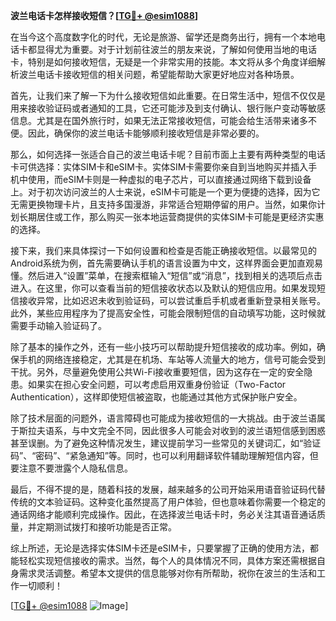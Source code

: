 **波兰电话卡怎样接收短信？[[TG💪+ @esim1088](https://t.me/s/esim1088)]**

在当今这个高度数字化的时代，无论是旅游、留学还是商务出行，拥有一个本地电话卡都显得尤为重要。对于计划前往波兰的朋友来说，了解如何使用当地的电话卡，特别是如何接收短信，无疑是一个非常实用的技能。本文将从多个角度详细解析波兰电话卡接收短信的相关问题，希望能帮助大家更好地应对各种场景。

首先，让我们来了解一下为什么接收短信如此重要。在日常生活中，短信不仅仅是用来接收验证码或者通知的工具，它还可能涉及到支付确认、银行账户变动等敏感信息。尤其是在国外旅行时，如果无法正常接收短信，可能会给生活带来诸多不便。因此，确保你的波兰电话卡能够顺利接收短信是非常必要的。

那么，如何选择一张适合自己的波兰电话卡呢？目前市面上主要有两种类型的电话卡可供选择：实体SIM卡和eSIM卡。实体SIM卡需要你亲自到当地购买并插入手机中使用，而eSIM卡则是一种虚拟的电子芯片，可以直接通过网络下载到设备上。对于初次访问波兰的人士来说，eSIM卡可能是一个更为便捷的选择，因为它无需更换物理卡片，且支持多国漫游，非常适合短期停留的用户。当然，如果你计划长期居住或工作，那么购买一张本地运营商提供的实体SIM卡可能是更经济实惠的选择。

接下来，我们来具体探讨一下如何设置和检查是否能正确接收短信。以最常见的Android系统为例，首先需要确认手机的语言设置为中文，这样界面会更加直观易懂。然后进入“设置”菜单，在搜索框输入“短信”或“消息”，找到相关的选项后点击进入。在这里，你可以查看当前的短信接收状态以及默认的短信应用。如果发现短信接收异常，比如迟迟未收到验证码，可以尝试重启手机或者重新登录相关账号。此外，某些应用程序为了提高安全性，可能会限制短信的自动填写功能，这时候就需要手动输入验证码了。

除了基本的操作之外，还有一些小技巧可以帮助提升短信接收的成功率。例如，确保手机的网络连接稳定，尤其是在机场、车站等人流量大的地方，信号可能会受到干扰。另外，尽量避免使用公共Wi-Fi接收重要短信，因为这存在一定的安全隐患。如果实在担心安全问题，可以考虑启用双重身份验证（Two-Factor Authentication），这样即使短信被盗取，也能通过其他方式保护账户安全。

除了技术层面的问题外，语言障碍也可能成为接收短信的一大挑战。由于波兰语属于斯拉夫语系，与中文完全不同，因此很多人可能会对收到的波兰语短信感到困惑甚至误删。为了避免这种情况发生，建议提前学习一些常见的关键词汇，如“验证码”、“密码”、“紧急通知”等。同时，也可以利用翻译软件辅助理解短信内容，但要注意不要泄露个人隐私信息。

最后，不得不提的是，随着科技的发展，越来越多的公司开始采用语音验证码代替传统的文本验证码。这种变化虽然提高了用户体验，但也意味着你需要一个稳定的通话网络才能顺利完成操作。因此，在选择波兰电话卡时，务必关注其语音通话质量，并定期测试拨打和接听功能是否正常。

综上所述，无论是选择实体SIM卡还是eSIM卡，只要掌握了正确的使用方法，都能轻松实现短信接收的需求。当然，每个人的具体情况不同，具体方案还需根据自身需求灵活调整。希望本文提供的信息能够对你有所帮助，祝你在波兰的生活和工作一切顺利！

[[TG💪+ @esim1088](https://t.me/s/esim1088) ![Image](https://i.postimg.cc/4NQfJmqS/Snipaste-2025-05-13-00-14-12.png)]